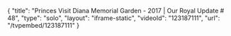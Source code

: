 {
    "title": "Princes Visit Diana Memorial Garden - 2017 | Our Royal Update # 48",
    "type": "solo",
    "layout": "iframe-static",
    "videoId": "123187111",
    "url": "\/tvpembed\/123187111"
}